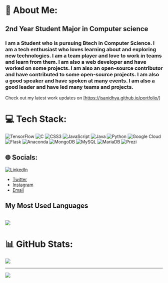 

# 💫 About Me:

<detail>
<summary><h2>2nd Year Student Major in Computer science</h2></summary>

### I am a Student who is pursuing Btech in Computer Science. I am a tech enthusiast who loves learning about and exploring new technologies. I am a team player and love to work in teams and learn from them. I am also a web developer and have worked on some projects. I am also an open-source contributor and have contributed to some open-source projects. I am also a good speaker and have spoken at many events. I am also a good leader and have led many teams and projects.
Check out my latest work updates on [https://isanidhya.github.io/portfolio/]
</detail>


# 💻 Tech Stack:
 ![TensorFlow](https://img.shields.io/badge/TensorFlow-%23FF6F00.svg?style=flat&logo=TensorFlow&logoColor=white) ![C](https://img.shields.io/badge/c-%2300599C.svg?style=flat&logo=c&logoColor=white)  ![CSS3](https://img.shields.io/badge/css3-%231572B6.svg?style=flat&logo=css3&logoColor=white) ![JavaScript](https://img.shields.io/badge/javascript-%23323330.svg?style=flat&logo=javascript&logoColor=%23F7DF1E) ![Java](https://img.shields.io/badge/java-%23ED8B00.svg?style=flat&logo=java&logoColor=white) ![Python](https://img.shields.io/badge/python-3670A0?style=flat&logo=python&logoColor=ffdd54)  ![Google Cloud](https://img.shields.io/badge/Google%20Cloud-%234285F4.svg?style=flat&logo=google-cloud&logoColor=white) ![Flask](https://img.shields.io/badge/flask-%23000.svg?style=flat&logo=flask&logoColor=white) ![Anaconda](https://img.shields.io/badge/Anaconda-%2344A833.svg?style=flat&logo=anaconda&logoColor=white) ![MongoDB](https://img.shields.io/badge/MongoDB-%234ea94b.svg?style=flat&logo=mongodb&logoColor=white) ![MySQL](https://img.shields.io/badge/mysql-%2300f.svg?style=flat&logo=mysql&logoColor=white) ![MariaDB](https://img.shields.io/badge/MariaDB-003545?style=flat&logo=mariadb&logoColor=white) ![Prezi](https://img.shields.io/badge/Prezi-%23000000.svg?style=flat&logo=Prezi&logoColor=white)




## 🌐 Socials:
[![LinkedIn](https://img.shields.io/badge/LinkedIn-%230077B5.svg?logo=linkedin&logoColor=white)]([https://linkedin.com/in/jaskaran-singh-w-5bb349231/](https://www.linkedin.com/in/sanidhya-sahu/)) 
- [Twitter](https://twitter.com/SanidhyaSahu5)
- [Instagram](https://www.instagram.com/sanidhyasahu5/)
- [Email](mailto:sanidhyasahu1120@gmail.com)



<detail>
<summary><h2>My Most Used Languages</h2></summary>
<br>
<img src="https://github-readme-stats.vercel.app/api/top-langs/?username=isanidhya&theme=blue-green">
</detail>

# 📊 GitHub Stats:

![](https://github-readme-streak-stats.herokuapp.com/?user=isanidhya&theme=nightowl&hide_border=false)<br/>



---
[![](https://visitcount.itsvg.in/api?id=isanidhya&label=Profile%20Views&icon=1&pretty=false)](https://visitcount.itsvg.in)
 

